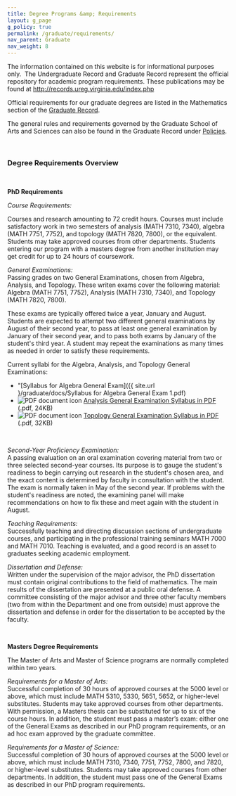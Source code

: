 ```yaml
---
title: Degree Programs &amp; Requirements
layout: g_page
g_policy: true
permalink: /graduate/requirements/
nav_parent: Graduate
nav_weight: 8
---
```

<p>The information contained on this website is for informational purposes only.&nbsp; The Undergraduate Record and Graduate Record represent the official repository for academic program requirements. These publications may be found at <a href="http://records.ureg.virginia.edu/index.php">http://records.ureg.virginia.edu/index.php</a></p>

<p>Official requirements for our graduate degrees are listed in the Mathematics section of the <a href="//records.ureg.virginia.edu/preview_program.php?catoid=38&amp;poid=4093"> Graduate Record</a>.</p>

<p>The general rules and requirements governed by the Graduate School of Arts and Sciences can also be found in the Graduate Record under <a href="http://records.ureg.virginia.edu/content.php?catoid=38&amp;navoid=2193">Policies</a>.</p>

<p>&nbsp;</p>

<h3>Degree Requirements Overview</h3>

<p>&nbsp;</p>

<p><strong>PhD Requirements</strong></p>

<p><em>Course Requirements:</em></p>

<p>Courses and research amounting to 72 credit hours. Courses must include satisfactory work in two semesters of analysis (MATH 7310, 7340), algebra (MATH 7751, 7752), and topology (MATH 7820, 7800), or the equivalent. Students may take approved courses from other departments. Students entering our program with a masters degree from another institution may get credit for up to 24 hours of coursework.</p>

<p><em>General Examinations:</em><br />
Passing grades on two General Examinations, chosen from Algebra, Analysis, and Topology. These writen exams cover the following material: Algebra (MATH 7751, 7752), Analysis (MATH 7310, 7340), and Topology (MATH 7820, 7800).</p>

<p>These exams are typically offered twice a year, January and August. Students are expected to attempt two different general examinations by August of their second year, to pass at least one general examination by January of their second year, and to pass both exams by January of the student&#39;s third year. A student may repeat the examinations as many times as needed in order to satisfy these requirements.</p>

<p>Current syllabi for the Algebra, Analysis, and Topology General Examinations:</p>

<ul>
	<li>"[Syllabus for Algebra General Exam]({{ site.url }/graduate/docs/Syllabus for Algebra General Exam 1.pdf)</li>
	<li><img alt="PDF document icon" class="icon" src="http://artsandsciences.virginia.edu/images/icons/file_types/pdf.gif" /> <a href="/sites/math.virginia.edu/files/Syllabus%20for%20Analysis%20General%20Exam.pdf">Analysis General Examination Syllabus in PDF</a> (.pdf, 24KB)</li>
	<li><img alt="PDF document icon" class="icon" src="http://artsandsciences.virginia.edu/images/icons/file_types/pdf.gif" /> <a href="/sites/math.virginia.edu/files/Syllabus%20for%20Topology%20General%20Exam_0.pdf">Topology General Examination Syllabus in PDF</a> (.pdf, 32KB)</li>
</ul>

<p>&nbsp;</p>

<p><em>Second-Year Proficiency Examination:</em><br />
A passing evaluation on an oral examination covering material from two or three selected second-year courses. Its purpose is to gauge the student&#39;s readiness to begin carrying out research in the student&#39;s chosen area, and the exact content is determined by faculty in consultation with the student. The exam is normally taken in May of the second year. If problems with the student&#39;s readiness are noted, the examining panel will make recommendations on how to fix these and meet again with the student in August.</p>

<p><em>Teaching Requirements:</em><br />
Successfully teaching and directing discussion sections of undergraduate courses, and participating in the professional training seminars MATH 7000 and MATH 7010. Teaching is evaluated, and a good record is an asset to graduates seeking academic employment.</p>

<p><em>Dissertation and Defense:</em><br />
Written under the supervision of the major advisor, the PhD dissertation must contain original contributions to the field of mathematics. The main results of the dissertation are presented at a public oral defense. A committee consisting of the major advisor and three other faculty members (two from within the Department and one from outside) must approve the dissertation and defense in order for the dissertation to be accepted by the faculty.</p>

<p>&nbsp;</p>

<p><strong>Masters Degree Requirements</strong></p>

<p>The Master of Arts and Master of Science programs are normally completed within two years.</p>

<p><em>Requirements for a Master of Arts:</em><br />
Successful completion of 30 hours of approved courses at the 5000 level or above, which must include MATH 5310, 5330, 5651, 5652, or higher-level substitutes. Students may take approved courses from other departments. With permission, a Masters thesis can be substituted for up to six of the course hours.&nbsp;In addition, the student must pass a master&rsquo;s exam: either one of the General Exams as described in our PhD program requirements, or an ad hoc exam approved by the graduate committee.</p>

<p><em>Requirements for a Master of Science:</em><br />
Successful completion of 30 hours of approved courses at the 5000 level or above, which must include MATH 7310, 7340, 7751, 7752, 7800, and 7820, or higher-level substitutes. Students may take approved courses from other departments. In addition, the student must pass one of the General Exams as described in our PhD program requirements.</p>
